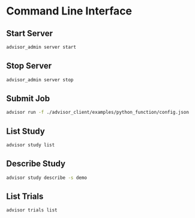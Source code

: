 # Command Line Interface


## Start Server

```bash
advisor_admin server start
```

## Stop Server

```bash
advisor_admin server stop
```

## Submit Job

```bash
advisor run -f ./advisor_client/examples/python_function/config.json
```

## List Study

```bash
advisor study list
```

## Describe Study

```bash
advisor study describe -s demo
```

## List Trials

```bash
advisor trials list
```
